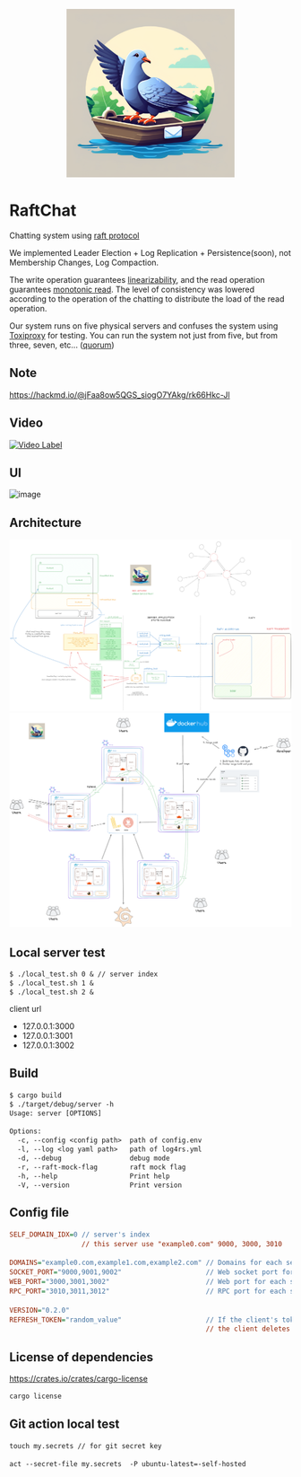 
<p align="center"><img src="images/raftchat.png" width="300" height="300"></p>


# RaftChat
Chatting system using [raft protocol](https://raft.github.io/)

We implemented Leader Election + Log Replication +	Persistence(soon), not Membership Changes, Log Compaction.

The write operation guarantees [linearizability](https://en.wikipedia.org/wiki/Linearizability), and the read operation guarantees [monotonic read](https://en.wikipedia.org/wiki/Consistency_model#:~:text=Monotonic%20read%20consistency).
The level of consistency was lowered according to the operation of the chatting to distribute the load of the read operation.

Our system runs on five physical servers and confuses the system using [Toxiproxy](https://github.com/Shopify/toxiproxy) for testing.
You can run the system not just from five, but from three, seven, etc... ([quorum](https://en.wikipedia.org/wiki/Quorum_(distributed_computing)))

## Note

https://hackmd.io/@jFaa8ow5QGS_siogO7YAkg/rk66Hkc-Jl

## Video

[![Video Label](http://img.youtube.com/vi/J0fN5LnW0SI/0.jpg)](https://youtu.be/J0fN5LnW0SI)

## UI
![image](https://github.com/user-attachments/assets/b40ebe99-42a3-4a54-b1ca-59905502ea65)


## Architecture

![alt text](images/image-2.png)
![alt text](images/image-1.png)


## Local server test

```shell
$ ./local_test.sh 0 & // server index
$ ./local_test.sh 1 &
$ ./local_test.sh 2 &
```

client url
- 127.0.0.1:3000
- 127.0.0.1:3001 
- 127.0.0.1:3002

## Build

```shell
$ cargo build
$ ./target/debug/server -h
Usage: server [OPTIONS]

Options:
  -c, --config <config path>  path of config.env
  -l, --log <log yaml path>   path of log4rs.yml
  -d, --debug                 debug mode
  -r, --raft-mock-flag        raft mock flag
  -h, --help                  Print help
  -V, --version               Print version
```

## Config file

```cfg
SELF_DOMAIN_IDX=0 // server's index
                  // this server use "example0.com" 9000, 3000, 3010

DOMAINS="example0.com,example1.com,example2.com" // Domains for each server
SOCKET_PORT="9000,9001,9002"                     // Web socket port for each server
WEB_PORT="3000,3001,3002"                        // Web port for each server
RPC_PORT="3010,3011,3012"                        // RPC port for each server

VERSION="0.2.0"
REFRESH_TOKEN="random_value"                     // If the client's token is different from this token,
                                                 // the client deletes the local repository
```

## License of dependencies

https://crates.io/crates/cargo-license

```rust 
cargo license
```

## Git action local test

```shell
touch my.secrets // for git secret key

act --secret-file my.secrets  -P ubuntu-latest=-self-hosted
```
